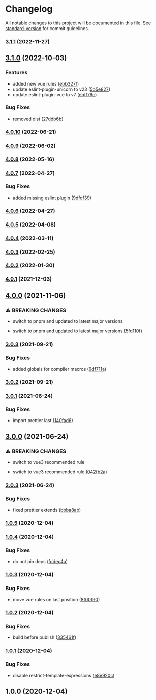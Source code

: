 # Changelog

All notable changes to this project will be documented in this file. See [standard-version](https://github.com/conventional-changelog/standard-version) for commit guidelines.

### [3.1.1](https://github.com/exreplay/eslint-config/compare/v3.1.0...v3.1.1) (2022-11-27)

## [3.1.0](https://github.com/exreplay/eslint-config/compare/v1.0.0...v3.1.0) (2022-10-03)


### Features

* added new vue rules ([ebb327f](https://github.com/exreplay/eslint-config/commit/ebb327f27349abad6ae78e17b79ad723a6e96f8c))
* update eslint-plugin-unicorn to v23 ([5b5e827](https://github.com/exreplay/eslint-config/commit/5b5e8275fa83f0bd21620908da1bd92fce2442d1))
* update eslint-plugin-vue to v7 ([ebff76c](https://github.com/exreplay/eslint-config/commit/ebff76ca9c16814fb629588092f1949272799d73))


### Bug Fixes

* removed dist ([27ddb6b](https://github.com/exreplay/eslint-config/commit/27ddb6b413b5f2d02c6d6fbb9f4c44111690311c))

### [4.0.10](https://gitlab.ppm-vi.de:10024/intern/eslint-config/compare/v4.0.9...v4.0.10) (2022-06-21)

### [4.0.9](https://gitlab.ppm-vi.de:10024/intern/eslint-config/compare/v4.0.8...v4.0.9) (2022-06-02)

### [4.0.8](https://gitlab.ppm-vi.de:10024/intern/eslint-config/compare/v4.0.7...v4.0.8) (2022-05-16)

### [4.0.7](https://gitlab.ppm-vi.de:10024/intern/eslint-config/compare/v4.0.6...v4.0.7) (2022-04-27)


### Bug Fixes

* added missing eslint plugin ([9dfdf39](https://gitlab.ppm-vi.de:10024/intern/eslint-config/commit/9dfdf39242611eec162f52f9300b493dbe460e8b))

### [4.0.6](https://gitlab.ppm-vi.de:10024/intern/eslint-config/compare/v4.0.5...v4.0.6) (2022-04-27)

### [4.0.5](https://gitlab.ppm-vi.de:10024/intern/eslint-config/compare/v4.0.4...v4.0.5) (2022-04-08)

### [4.0.4](https://gitlab.ppm-vi.de:10024/intern/eslint-config/compare/v4.0.3...v4.0.4) (2022-03-11)

### [4.0.3](https://gitlab.ppm-vi.de:10024/intern/eslint-config/compare/v4.0.2...v4.0.3) (2022-02-25)

### [4.0.2](https://gitlab.ppm-vi.de:10024/intern/eslint-config/compare/v4.0.1...v4.0.2) (2022-01-30)

### [4.0.1](https://gitlab.ppm-vi.de:10024/intern/eslint-config/compare/v4.0.0...v4.0.1) (2021-12-03)

## [4.0.0](https://gitlab.ppm-vi.de:10024/intern/eslint-config/compare/v3.0.3...v4.0.0) (2021-11-06)


### ⚠ BREAKING CHANGES

* switch to pnpm and updated to latest major versions

* switch to pnpm and updated to latest major versions ([5fd110f](https://gitlab.ppm-vi.de:10024/intern/eslint-config/commit/5fd110ff362722d13e645e33c890e90739885444))

### [3.0.3](http://gitlab.ppm-vi.de:10024/intern/eslint-config/compare/v3.0.2...v3.0.3) (2021-09-21)


### Bug Fixes

* added globals for compiler macros ([9df711a](http://gitlab.ppm-vi.de:10024/intern/eslint-config/commit/9df711aba47fb4bcc838171b0f3bbbb79480c448))

### [3.0.2](http://gitlab.ppm-vi.de:10024/intern/eslint-config/compare/v3.0.1...v3.0.2) (2021-09-21)

### [3.0.1](http://gitlab.ppm-vi.de:10024/intern/eslint-config/compare/v3.0.0...v3.0.1) (2021-06-24)


### Bug Fixes

* import prettier last ([140fad6](http://gitlab.ppm-vi.de:10024/intern/eslint-config/commit/140fad6c9fe7b7d747896cba188983c03621cd88))

## [3.0.0](http://gitlab.ppm-vi.de:10024/intern/eslint-config/compare/v2.0.3...v3.0.0) (2021-06-24)


### ⚠ BREAKING CHANGES

* switch to vue3 recommended rule

* switch to vue3 recommended rule ([042fb2a](http://gitlab.ppm-vi.de:10024/intern/eslint-config/commit/042fb2a10cc1706f8ceb060fb366aa804343a75d))

### [2.0.3](http://gitlab.ppm-vi.de:10024/intern/eslint-config/compare/v1.0.5...v2.0.3) (2021-06-24)


### Bug Fixes

* fixed prettier extends ([bbba8ab](http://gitlab.ppm-vi.de:10024/intern/eslint-config/commit/bbba8ab67ee9cc135f4be4ef68c1c7bc51e53821))

### [1.0.5](http://gitlab.ppm-vi.de:10024/intern/eslint-config/compare/v1.0.4...v1.0.5) (2020-12-04)

### [1.0.4](http://gitlab.ppm-vi.de:10024/intern/eslint-config/compare/v1.0.3...v1.0.4) (2020-12-04)


### Bug Fixes

* do not pin deps ([fddec4a](http://gitlab.ppm-vi.de:10024/intern/eslint-config/commit/fddec4a8be71b4fb005e92b38cc5434abe3a0c56))

### [1.0.3](http://gitlab.ppm-vi.de:10024/intern/eslint-config/compare/v1.0.2...v1.0.3) (2020-12-04)


### Bug Fixes

* move vue rules on last position ([8f00f90](http://gitlab.ppm-vi.de:10024/intern/eslint-config/commit/8f00f9010d51a8a8b02b556e0c13165c679ac50f))

### [1.0.2](http://gitlab.ppm-vi.de:10024/intern/eslint-config/compare/v1.0.1...v1.0.2) (2020-12-04)


### Bug Fixes

* build before publish ([335461f](http://gitlab.ppm-vi.de:10024/intern/eslint-config/commit/335461f616b0a369e1dd4270f08f3a21caf12614))

### [1.0.1](http://gitlab.ppm-vi.de:10024/intern/eslint-config/compare/v1.0.0...v1.0.1) (2020-12-04)


### Bug Fixes

* disable restrict-template-expressions ([e8e920c](http://gitlab.ppm-vi.de:10024/intern/eslint-config/commit/e8e920c074867a283b56907d953a24dda79d8743))

## 1.0.0 (2020-12-04)
